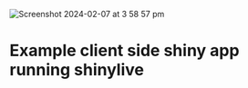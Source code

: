 ![Screenshot 2024-02-07 at 3 58 57 pm](https://github.com/Wytamma/shiny-wordcloud/assets/13726005/97956f3f-9def-4661-a628-ccfd94b9aa66)

# Example client side shiny app running shinylive
